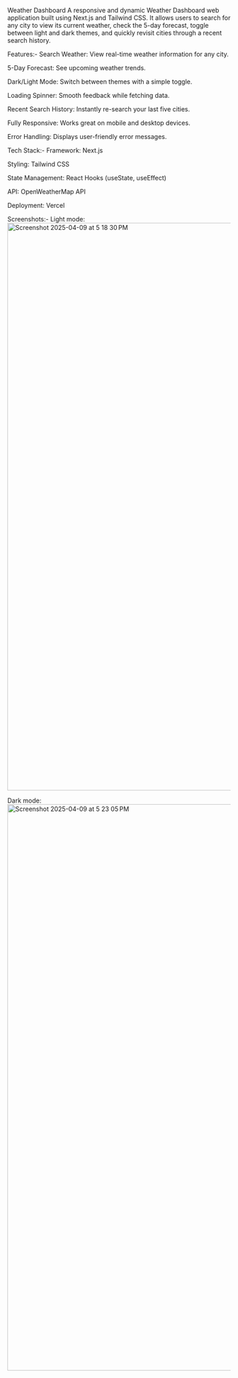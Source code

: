 Weather Dashboard
A responsive and dynamic Weather Dashboard web application built using Next.js and Tailwind CSS.
It allows users to search for any city to view its current weather, check the 5-day forecast, toggle between light and dark themes, and quickly revisit cities through a recent search history.




Features:-
Search Weather: View real-time weather information for any city.

5-Day Forecast: See upcoming weather trends.

Dark/Light Mode: Switch between themes with a simple toggle.

Loading Spinner: Smooth feedback while fetching data.

Recent Search History: Instantly re-search your last five cities.

Fully Responsive: Works great on mobile and desktop devices.

Error Handling: Displays user-friendly error messages.



Tech Stack:-
Framework: Next.js

Styling: Tailwind CSS

State Management: React Hooks (useState, useEffect)

API: OpenWeatherMap API

Deployment: Vercel


Screenshots:-
Light mode:
<img width="1280" alt="Screenshot 2025-04-09 at 5 18 30 PM" src="https://github.com/user-attachments/assets/ceccde16-cef4-4de4-a708-c3fb46224df9" />

Dark mode:
<img width="1277" alt="Screenshot 2025-04-09 at 5 23 05 PM" src="https://github.com/user-attachments/assets/48f74c8c-79d4-4710-8110-4180849b9f43" />


